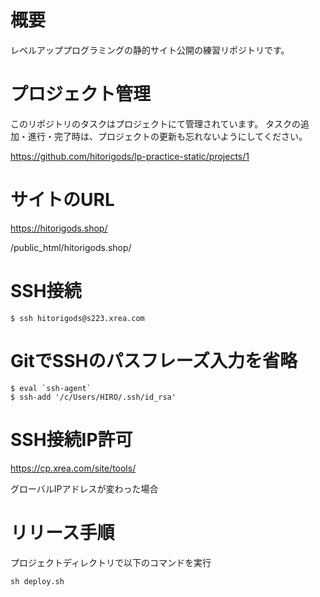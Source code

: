 # 概要
レベルアッププログラミングの静的サイト公開の練習リポジトリです。


# プロジェクト管理

このリポジトリのタスクはプロジェクトにて管理されています。
タスクの追加・進行・完了時は、プロジェクトの更新も忘れないようにしてください。

https://github.com/hitorigods/lp-practice-static/projects/1


# サイトのURL

https://hitorigods.shop/

/public_html/hitorigods.shop/


# SSH接続
```
$ ssh hitorigods@s223.xrea.com
```

# GitでSSHのパスフレーズ入力を省略

```
$ eval `ssh-agent`
$ ssh-add '/c/Users/HIRO/.ssh/id_rsa'
```


# SSH接続IP許可

https://cp.xrea.com/site/tools/

グローバルIPアドレスが変わった場合

# リリース手順

プロジェクトディレクトリで以下のコマンドを実行

```
sh deploy.sh
```

